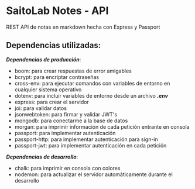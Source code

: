 # SaitoLab Notes - API

REST API de notas en markdown hecha con Express y Passport

## Dependencias utilizadas:

**_Dependencias de producción_**:

- boom: para crear respuestas de error amigables
- bcrypt: para encriptar contraseñas
- cross-env: para ejecutar comandos con variables de entorno en cualquier sistema operativo
- dotenv: para incluir variables de entorno desde un archivo **_.env_**
- express: para crear el servidor
- joi: para validar datos
- jsonwebtoken: para firmar y validar JWT's
- mongodb: para conectarme a la base de datos
- morgan: para imprimir información de cada petición entrante en consola
- passport: para implementar autenticación
- passport-http: para implementar autenticación para sign-in
- passport-jwt: para implementar autenticación en cada petición

**_Dependencias de desarrollo_**:

- chalk: para imprimir en consola con colores
- nodemon: para actualizar el servidor automáticamente durante el desarrollo
